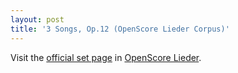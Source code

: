 ```yaml
---
layout: post
title: '3 Songs, Op.12 (OpenScore Lieder Corpus)'
---
```


Visit the [official set page] in [OpenScore Lieder].

[official set page]: https://musescore.com/openscore-lieder-corpus/sets/5103545
[OpenScore Lieder]: https://musescore.com/openscore-lieder-corpus

